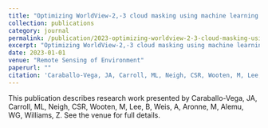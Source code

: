 ```yaml
---
title: "Optimizing WorldView-2,-3 cloud masking using machine learning approaches"
collection: publications
category: journal
permalink: /publication/2023-optimizing-worldview-2-3-cloud-masking-using-machine-learning-approaches
excerpt: "Optimizing WorldView-2,-3 cloud masking using machine learning approaches by Caraballo-Vega, JA et al."
date: 2023-01-01
venue: "Remote Sensing of Environment"
paperurl: ""
citation: 'Caraballo-Vega, JA, Carroll, ML, Neigh, CSR, Wooten, M, Lee, B, Weis, A, Aronne, M, Alemu, WG, Williams, Z (2023). "Optimizing WorldView-2,-3 cloud masking using machine learning approaches." <i>Remote Sensing of Environment</i>.'
---
```


This publication describes research work presented by Caraballo-Vega, JA, Carroll, ML, Neigh, CSR, Wooten, M, Lee, B, Weis, A, Aronne, M, Alemu, WG, Williams, Z. See the venue for full details.
